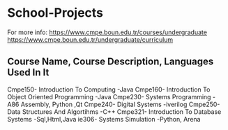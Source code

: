 # School-Projects

For more info:
https://www.cmpe.boun.edu.tr/courses/undergraduate
https://www.cmpe.boun.edu.tr/undergraduate/curriculum


Course Name, Course Description, Languages Used In It
-----------------------------------------------------
Cmpe150- Introduction To Computing                                -Java
Cmpe160- Introduction To Object Oriented Programming              -Java
Cmpe230- Systems Programming                                      -A86 Assembly, Python ,Qt
Cmpe240- Digital Systems                                          -iverilog
Cmpe250- Data Structures And Algortihms                           -C++
Cmpe321- Introduction To Database Systems                         -Sql,Html,Java
ie306- Systems Simulation                                         -Python, Arena
